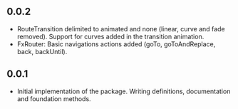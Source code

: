 ## 0.0.2
* RouteTransition delimited to animated and none (linear, curve and fade removed). Support for curves added in the transition animation.
* FxRouter: Basic navigations actions added (goTo, goToAndReplace, back, backUntil).

## 0.0.1
* Initial implementation of the package. Writing definitions, documentation and foundation methods.
